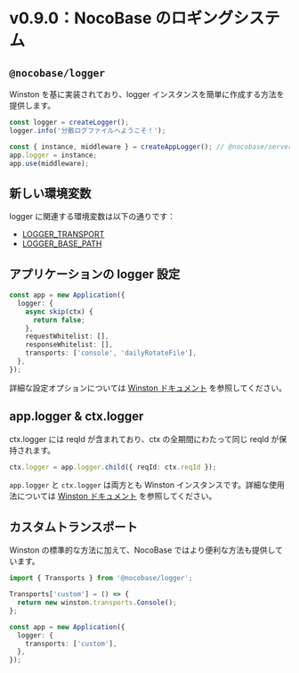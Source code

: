 # v0.9.0：NocoBase のロギングシステム

## `@nocobase/logger`

Winston を基に実装されており、logger インスタンスを簡単に作成する方法を提供します。

```ts
const logger = createLogger();
logger.info('分散ログファイルへようこそ！');

const { instance, middleware } = createAppLogger(); // @nocobase/server 用
app.logger = instance;
app.use(middleware);
```

## 新しい環境変数

logger に関連する環境変数は以下の通りです：

- [LOGGER_TRANSPORT](../getting-started/env.md#logger_transport)
- [LOGGER_BASE_PATH](../getting-started/env.md#logger_base_path)

## アプリケーションの logger 設定

```ts
const app = new Application({
  logger: {
    async skip(ctx) {
      return false;
    },
    requestWhitelist: [],
    responseWhitelist: [],
    transports: ['console', 'dailyRotateFile'],
  },
});
```

詳細な設定オプションについては [Winston ドキュメント](https://github.com/winstonjs/winston#table-of-contents) を参照してください。

## app.logger & ctx.logger

ctx.logger には reqId が含まれており、ctx の全期間にわたって同じ reqId が保持されます。

```ts
ctx.logger = app.logger.child({ reqId: ctx.reqId });
```

`app.logger` と `ctx.logger` は両方とも Winston インスタンスです。詳細な使用法については [Winston ドキュメント](https://github.com/winstonjs/winston#table-of-contents) を参照してください。

## カスタムトランスポート

Winston の標準的な方法に加えて、NocoBase ではより便利な方法も提供しています。

```ts
import { Transports } from '@nocobase/logger';

Transports['custom'] = () => {
  return new winston.transports.Console();
};

const app = new Application({
  logger: {
    transports: ['custom'],
  },
});
```

